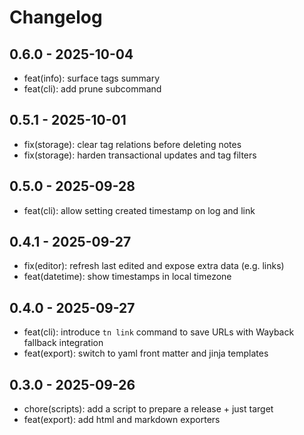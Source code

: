 # Changelog

## 0.6.0 - 2025-10-04

- feat(info): surface tags summary
- feat(cli): add prune subcommand

## 0.5.1 - 2025-10-01

- fix(storage): clear tag relations before deleting notes
- fix(storage): harden transactional updates and tag filters

## 0.5.0 - 2025-09-28

- feat(cli): allow setting created timestamp on log and link
## 0.4.1 - 2025-09-27

- fix(editor): refresh last edited and expose extra data (e.g. links)
- feat(datetime): show timestamps in local timezone

## 0.4.0 - 2025-09-27

- feat(cli): introduce `tn link` command to save URLs with Wayback fallback integration
- feat(export): switch to yaml front matter and jinja templates

## 0.3.0 - 2025-09-26

- chore(scripts): add a script to prepare a release + just target
- feat(export): add html and markdown exporters
